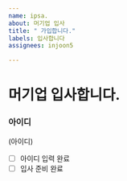 ```yaml
---
name: ipsa.
about: 머기업 입사
title: " 가입합니다."
labels: 입사합니다
assignees: injoon5

---
```


# 머기업 입사합니다.
### 아이디
(아이디)
- [ ] 아이디 입력 완료
- [ ] 입사 준비 완료
